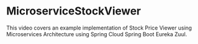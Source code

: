 # MicroserviceStockViewer

This video covers an example implementation of Stock Price Viewer using
Microservices Architecture using Spring Cloud
Spring Boot
Eureka
Zuul.

